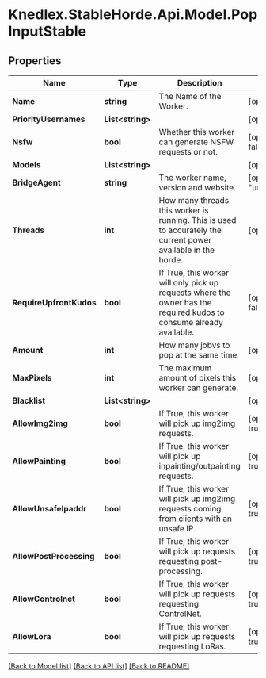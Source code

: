 # Knedlex.StableHorde.Api.Model.PopInputStable

## Properties

Name | Type | Description | Notes
------------ | ------------- | ------------- | -------------
**Name** | **string** | The Name of the Worker. | [optional] 
**PriorityUsernames** | **List&lt;string&gt;** |  | [optional] 
**Nsfw** | **bool** | Whether this worker can generate NSFW requests or not. | [optional] [default to false]
**Models** | **List&lt;string&gt;** |  | [optional] 
**BridgeAgent** | **string** | The worker name, version and website. | [optional] [default to "unknown:0:unknown"]
**Threads** | **int** | How many threads this worker is running. This is used to accurately the current power available in the horde. | [optional] 
**RequireUpfrontKudos** | **bool** | If True, this worker will only pick up requests where the owner has the required kudos to consume already available. | [optional] [default to false]
**Amount** | **int** | How many jobvs to pop at the same time | [optional] 
**MaxPixels** | **int** | The maximum amount of pixels this worker can generate. | [optional] 
**Blacklist** | **List&lt;string&gt;** |  | [optional] 
**AllowImg2img** | **bool** | If True, this worker will pick up img2img requests. | [optional] [default to true]
**AllowPainting** | **bool** | If True, this worker will pick up inpainting/outpainting requests. | [optional] [default to true]
**AllowUnsafeIpaddr** | **bool** | If True, this worker will pick up img2img requests coming from clients with an unsafe IP. | [optional] [default to true]
**AllowPostProcessing** | **bool** | If True, this worker will pick up requests requesting post-processing. | [optional] [default to true]
**AllowControlnet** | **bool** | If True, this worker will pick up requests requesting ControlNet. | [optional] [default to true]
**AllowLora** | **bool** | If True, this worker will pick up requests requesting LoRas. | [optional] [default to true]

[[Back to Model list]](../README.md#documentation-for-models) [[Back to API list]](../README.md#documentation-for-api-endpoints) [[Back to README]](../README.md)

